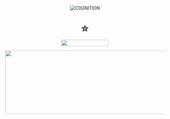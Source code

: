 ## 

<p align="center"> <img src="https://komarev.com/ghpvc/?username=C0GNITION&label=poop%20shards&color=b05438&style=flat" alt="C0GNITION" /> </p>
<h1 align="center">☆</h1>
<p align="center"> 
  <img width="150" height="20" src="https://media.discordapp.net/attachments/1299154542591606806/1339834900936785930/image.gif?ex=67b029fd&is=67aed87d&hm=87b67f3098fad84510617a087a6933de70c24e7982c044bb58d8eb3df155280a&=&width=225&height=30">
<p align="center"> 
  <img width="700" height="200" src="https://cdn.discordapp.com/attachments/802907871636881418/1339946745257529375/image.png?ex=67b09227&is=67af40a7&hm=a95062215eac947bfb73b5745c64a6e1ebffd66d45d1a86540a110a0d94c4f73&">
</p>




